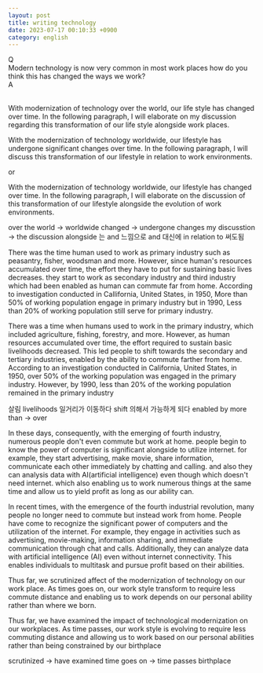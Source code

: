 ```yaml
---
layout: post
title: writing technology
date: 2023-07-17 00:10:33 +0900
category: english
---
```


Q
<br/>
Modern technology is now very common in most work places
how do you think this has changed the ways we work?
<br/>
A
<br/>
<br/>

With modernization of technology over the world, our life style has changed over time. In the following paragraph, I will elaborate on my discussion regarding this transformation of our life style alongside work places.

With the modernization of technology worldwide, our lifestyle has undergone significant changes over time. In the following paragraph, I will discuss this transformation of our lifestyle in relation to work environments.

or

With the modernization of technology worldwide, our lifestyle has changed over time. In the following paragraph, I will elaborate on the discussion of this transformation of our lifestyle alongside the evolution of work environments.


over the world -> worldwide
changed -> undergone changes
my discusstion -> the discussion
alongside 는 and 느낌으로 
and 대신에 in relation to 써도됨

There was the time human used to work as primary industry such as peasantry, fisher, woodsman and more. However, since human's resources accumulated over time, the effort they have to put for sustaining basic lives decreases. they start to work as secondary industry and third industry which had been enabled as human can commute far from home. According to investigation conducted in Callifornia, United States, in 1950, More than 50% of working population engage in primary industry but in 1990, Less than 20% of working population still serve for primary industry.

There was a time when humans used to work in the primary industry, which included agriculture, fishing, forestry, and more. However, as human resources accumulated over time, the effort required to sustain basic livelihoods decreased. This led people to shift towards the secondary and tertiary industries, enabled by the ability to commute farther from home. According to an investigation conducted in California, United States, in 1950, over 50% of the working population was engaged in the primary industry. However, by 1990, less than 20% of the working population remained in the primary industry

살림 livelihoods
일거리가 이동하다 shift 
의해서 가능하게 되다 enabled by
more than -> over

In these days, consequently, with the emerging of fourth industry, numerous people don't even commute but work at home. people begin to know the power of computer is significant alongside to utilize internet. for example, they start advertising, make movie, share information, communicate each other immediately by chatting and calling. and also they can analysis data with AI(artificial intelligence) even though which doesn't need internet. which also enabling us to work numerous things at the same time and allow us to yield profit as long as our ability can.

In recent times, with the emergence of the fourth industrial revolution, many people no longer need to commute but instead work from home. People have come to recognize the significant power of computers and the utilization of the internet. For example, they engage in activities such as advertising, movie-making, information sharing, and immediate communication through chat and calls. Additionally, they can analyze data with artificial intelligence (AI) even without internet connectivity. This enables individuals to multitask and pursue profit based on their abilities.

Thus far, we scrutinized affect of the modernization of technology on our work place. As times goes on, our work style transform to require less commute distance and enabling us to work depends on our personal ability rather than where we born. 

Thus far, we have examined the impact of technological modernization on our workplaces. As time passes, our work style is evolving to require less commuting distance and allowing us to work based on our personal abilities rather than being constrained by our birthplace

scrutinized -> have examined
time goes on -> time passes
birthplace